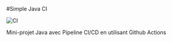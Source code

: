 #Simple Java CI

![CI](https://github.com/Siinnn/simple-java-ci/actions/workflows/ci.yml/badge.svg)

Mini-projet Java avec Pipeline CI/CD en utilisant Github Actions
